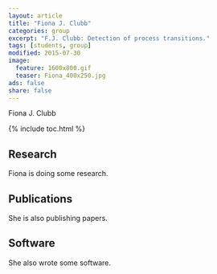```yaml
---
layout: article
title: "Fiona J. Clubb"
categories: group
excerpt: "F.J. Clubb: Detection of process transitions."
tags: [students, group]
modified: 2015-07-30
image:
  feature: 1600x800.gif
  teaser: Fiona_400x250.jpg
ads: false
share: false
---
```


Fiona J. Clubb

{% include toc.html %}

## Research

Fiona is doing some research.

## Publications

She is also publishing papers.

## Software

She also wrote some software.